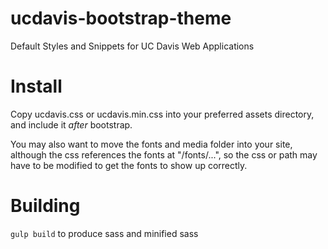 # ucdavis-bootstrap-theme
Default Styles and Snippets for UC Davis Web Applications

# Install

Copy ucdavis.css or ucdavis.min.css into your preferred assets directory, and include it *after* bootstrap.

You may also want to move the fonts and media folder into your site, although the css references the fonts at "/fonts/...", so the css or path may have to be modified to get the fonts to show up correctly.

# Building

`gulp build` to produce sass and minified sass
